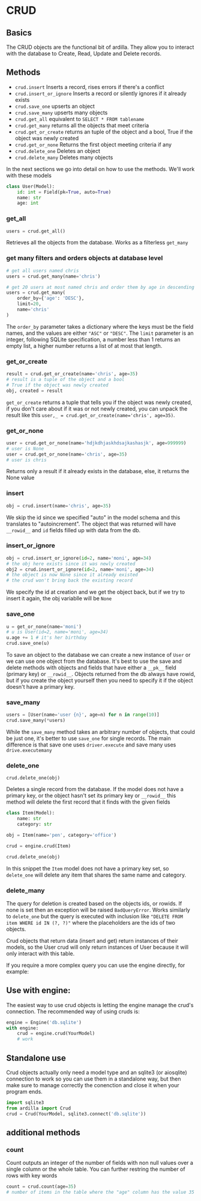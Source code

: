 # CRUD

## Basics

The CRUD objects are the functional bit of ardilla. They allow you to interact with the database to Create, Read, Update and Delete records.

## Methods

- `crud.insert` Inserts a record, rises errors if there's a conflict
- `crud.insert_or_ignore` Inserts a record or silently ignores if it already exists
- `crud.save_one` upserts an object
- `crud.save_many` upserts many objects
- `crud.get_all` equivalent to `SELECT * FROM tablename`
- `crud.get_many` returns all the objects that meet criteria
- `crud.get_or_create` returns an tuple of the object and a bool, True if the object was newly created
- `crud.get_or_none` Returns the first object meeting criteria if any
- `crud.delete_one` Deletes an object
- `crud.delete_many` Deletes many objects


In the next sections we go into detail on how to use the methods.
We'll work with these models
```py
class User(Model):
    id: int = Field(pk=True, auto=True)
    name: str
    age: int
```


### get_all

```py
users = crud.get_all()
```
Retrieves all the objects from the database. Works as a filterless `get_many`

### get many filters and orders objects at database level

```py
# get all users named chris
users = crud.get_many(name='chris')
```

```py
# get 20 users at most named chris and order them by age in descending order
users = crud.get_many(
    order_by={'age': 'DESC'},
    limit=20,
    name='chris'
)
```
The `order_by` parameter takes a dictionary where the keys must be the field names, and the values are either `"ASC"` or `"DESC"`. 
The `limit` parameter is an integer, following SQLite specification, a number less than 1 returns an empty list, a higher number returns
a list of at most that length.

### get_or_create

```py
result = crud.get_or_create(name='chris', age=35)
# result is a tuple of the object and a bool
# True if the object was newly created
obj, created = result
```
`get_or_create` returns a tuple that tells you if the object was newly created, if you don't care about if it was or not newly created, you can unpack the result like this `user,_ = crud.get_or_create(name='chris', age=35)`. 

### get_or_none
```py
user = crud.get_or_none(name='hdjkdhjaskhdsajkashasjk', age=999999)
# user is None
user = crud.get_or_none(name='chris', age=35)
# user is chris
```
Returns only a result if it already exists in the database, else, it returns the None value

### insert

```py
obj = crud.insert(name='chris', age=35)
```
We skip the id since we specified "auto" in the model schema and this translates to "autoincrement".
The object that was returned will have `__rowid__` and `id` fields filled up with data from the db.

### insert_or_ignore
```py
obj = crud.insert_or_ignore(id=2, name='moni', age=34)
# the obj here exists since it was newly created
obj2 = crud.insert_or_ignore(id=2, name='moni', age=34)
# the object is now None since it already existed
# the crud won't bring back the existing record
```
We specify the id at creation and we get the object back, but if we try to insert it again, the obj variablle will be `None`

### save_one

```py
u = get_or_none(name='moni')
# u is User(id=2, name='moni', age=34)
u.age += 1 # it's her birthday
crud.save_one(u)
```
To save an object to the database we can create a new instance of `User` or we can use one object from the database. It's best to use the save and delete methods with objects and fields that have either a `__pk__` field (primary key) or `__rowid__`. Objects returned from the db always have rowid, but if you create the object yourself then you need to specify it if the object doesn't have a primary key.

### save_many
```py
users = [User(name='user {n}', age=n) for n in range(10)]
crud.save_many(*users)
```
While the `save_many` method takes an arbitrary number of objects, that could be just one, it's better to use `save_one` for single records. The main difference is that save one uses `driver.execute` and save many uses `drive.executemany`

### delete_one
```
crud.delete_one(obj)
```
Deletes a single record from the database. If the model does not have a primary key, or the object hasn't set its primary key or `__rowid__` this method will delete the first record that it finds with the given fields

```py
class Item(Model):
    name: str 
    category: str

obj = Item(name='pen', category='office')

crud = engine.crud(Item)

crud.delete_one(obj)
```
In this snippet the `Item` model does not have a primary key set, so `delete_one` will delete any item that shares the same name and category.

### delete_many
The query for deletion is created based on the objects ids, or rowids. 
If none is set then an exception will be raised `BadQueryError`.
Works similarly to `delete_one` but the query is executed with inclusion like `"DELETE FROM item WHERE id IN (?, ?)"` where the placeholders are the ids of two objects.



Crud objects that return data (insert and get) return instances of their models, so the User crud will only return instances of User because it will only interact with this table.

If you require a more complex query you can use the engine directly, for example:


## Use with engine:

The easiest way to use crud objects is letting the engine manage the crud's connection. The recommended way of using cruds is:
```py
engine = Engine('db.sqlite')
with engine:
    crud = engine.crud(YourModel)
    # work
```

## Standalone use

Crud objects actually only need a model type and an sqlite3 (or aiosqlite) connection to work so you can use them in a standalone way, but then make sure to manage correctly the conenction and close it when your program ends.

```py
import sqlite3
from ardilla import Crud
crud = Crud(YourModel, sqlite3.connect('db.sqlite'))
```

## additional methods

### count

Count outputs an integer of the number of fields with non null values over a single column or the whole table.
You can further restring the number of rows with key words

```py
count = crud.count(age=35)
# number of items in the table where the "age" column has the value 35
```
